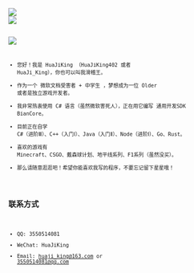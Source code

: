 <code>
<img src="https://img.shields.io/static/v1?label=OS&message=Win10&style=for-the-badge&logo=Windows&color=blue" />
<img src="https://img.shields.io/static/v1?label=Editor&message=VS&style=for-the-badge&logo=Visual%20Studio&color=purple" /> 
<code>

<img src="https://github-readme-stats.vercel.app/api?username=huajiking402&show_icons=true&theme=dark&locale=cn#gh-dark-mode-only" />

- 您好！我是 HuaJiKing （HuaJiKing402 或者 HuaJi_King），你也可以叫我滑稽王。
- 作为一个 微软文档受害者 + 中学生 ，梦想成为一位 Older 或者是独立游戏开发者。
- 我非常热衷使用 C# 语言（虽然微软害死人），正在用它编写 通用开发SDK BianCore。
- 目前正在自学 C#（进阶Ⅲ）、C++（入门Ⅰ）、Java（入门Ⅱ）、Node（进阶Ⅰ）、Go、Rust。
- 喜欢的游戏有 Minecraft、CSGO、戴森球计划、地平线系列、F1系列（虽然没买）。
- 那么请随意逛逛吧！希望你能喜欢我写的程序，不要忘记留下星星哦！

## 联系方式
- QQ: 3550514081
- WeChat: HuaJiKing
- Email: huaji_king@163.com or 3550514081@qq.com